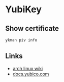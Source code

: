 # YubiKey

## Show certificate

```bash
ykman piv info
```

## Links

* [arch linux wiki](https://wiki.archlinux.org/title/YubiKey)
* [docs.yubico.com](https://docs.yubico.com)
